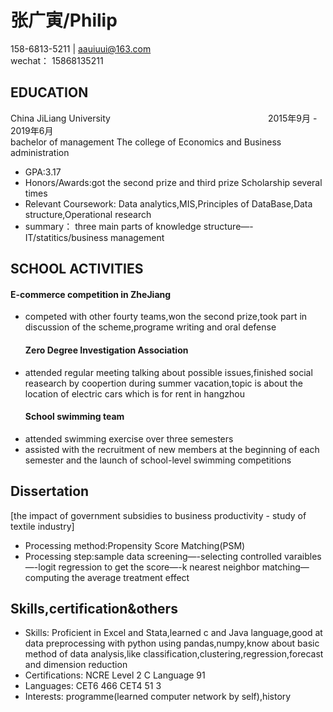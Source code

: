 <!DOCTYPE html> <html lang="zh"> <head> <meta charset="utf-8"/> <title>Markdown在线编辑器 - www.MdEditor.com</title> <link rel="shortcut icon" href="https://www.mdeditor.com/images/logos/favicon.ico" type="image/x-icon"/> </head> <body><h1 id="h1--philip"><a name="张广寅/Philip" class="reference-link"></a><span class="header-link octicon octicon-link"></span>张广寅/Philip</h1><p>158-6813-5211 | <a href="mailto:aauiuui@163.com">aauiuui@163.com</a><br>wechat： 15868135211 </p><h2 id="h2-education"><a name="EDUCATION" class="reference-link"></a><span class="header-link octicon octicon-link"></span>EDUCATION</h2><p>China JiLiang University　　　　　　　　　　　　　　　　　　2015年9月 - 2019年6月<br>bachelor of management The college of Economics and Business administration </p><ul> <li>GPA:3.17</li><li>Honors/Awards:got the second prize and third prize Scholarship several times</li><li>Relevant Coursework: Data analytics,MIS,Principles of DataBase,Data structure,Operational research</li><li>summary： three main parts of knowledge structure—-IT/statitics/business management</li></ul> <h2 id="h2-school-activities"><a name="SCHOOL ACTIVITIES" class="reference-link"></a><span class="header-link octicon octicon-link"></span>SCHOOL ACTIVITIES</h2><h4 id="h4-e-commerce-competition-in-zhejiang"><a name="E-commerce competition in ZheJiang" class="reference-link"></a><span class="header-link octicon octicon-link"></span>E-commerce competition in ZheJiang</h4><ul> <li>competed with other fourty teams,won the second prize,took part in discussion of the scheme,programe writing and oral defense<h4 id="h4-zero-degree-investigation-association"><a name="Zero Degree Investigation Association" class="reference-link"></a><span class="header-link octicon octicon-link"></span>Zero Degree Investigation Association</h4></li><li>attended regular meeting talking about possible issues,finished social reasearch by coopertion during summer vacation,topic is about the location of electric cars which is for rent in hangzhou<h4 id="h4-school-swimming-team"><a name="School swimming team" class="reference-link"></a><span class="header-link octicon octicon-link"></span>School swimming team</h4></li><li>attended swimming exercise over three semesters</li><li>assisted with the recruitment of new members at the beginning of each semester and the launch of school-level swimming competitions</li></ul> <h2 id="h2-dissertation"><a name="Dissertation" class="reference-link"></a><span class="header-link octicon octicon-link"></span>Dissertation</h2><p>[the impact of government subsidies to business productivity - study of textile industry]</p> <ul> <li>Processing method:Propensity Score Matching(PSM)</li><li>Processing step:sample data screening—-selecting controlled varaibles—-logit regression to get the score—-k nearest neighbor matching—computing the average treatment effect</li></ul> <h2 id="h2-skills-certification-amp-others"><a name="Skills,certification&amp;others" class="reference-link"></a><span class="header-link octicon octicon-link"></span>Skills,certification&amp;others</h2><ul> <li>Skills: Proficient in Excel and Stata,learned c and Java language,good at data preprocessing with python using pandas,numpy,know about basic method of data analysis,like classification,clustering,regression,forecast and dimension reduction</li><li>Certifications: NCRE Level 2 C Language 91</li><li>Languages: CET6 466 CET4 51 3</li><li>Interests: programme(learned computer network by self),history</li></ul> </body> </html>
